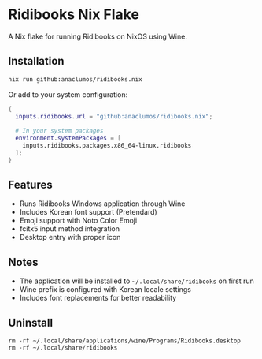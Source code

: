 # Ridibooks Nix Flake

A Nix flake for running Ridibooks on NixOS using Wine.

## Installation

```bash
nix run github:anaclumos/ridibooks.nix
```

Or add to your system configuration:

```nix
{
  inputs.ridibooks.url = "github:anaclumos/ridibooks.nix";
  
  # In your system packages
  environment.systemPackages = [
    inputs.ridibooks.packages.x86_64-linux.ridibooks
  ];
}
```

## Features

- Runs Ridibooks Windows application through Wine
- Includes Korean font support (Pretendard)
- Emoji support with Noto Color Emoji
- fcitx5 input method integration
- Desktop entry with proper icon

## Notes

- The application will be installed to `~/.local/share/ridibooks` on first run
- Wine prefix is configured with Korean locale settings
- Includes font replacements for better readability

## Uninstall

```
rm -rf ~/.local/share/applications/wine/Programs/Ridibooks.desktop
rm -rf ~/.local/share/ridibooks
```